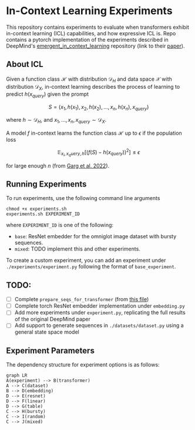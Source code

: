 # In-Context Learning Experiments
This repository contains experiments to evaluate when transformers exhibit in-context learning (ICL) capabilities, and how expressive ICL is. Repo contains a pytorch implementation of the experiments described in DeepMind's [emergent_in_context_learning](https://github.com/google-deepmind/emergent_in_context_learning/) repository (link to their [paper](https://proceedings.neurips.cc/paper_files/paper/2022/file/77c6ccacfd9962e2307fc64680fc5ace-Paper-Conference.pdf)).

## About ICL

Given a function class $\mathcal{H}$ with distribution $\mathcal{D}_{H}$ and data space $\mathcal{X}$ with distribution $\mathcal{D}_{X}$, in-context learning describes the process of learning to predict $h(x_{query})$ given the prompt

$$ S=(x_1, h(x_1), x_2, h(x_2), ..., x_n, h(x_n), x_{query}) $$

where $h \sim \mathcal{D}_{H}$, and $x_1, ..., x_n, x_{query} \sim \mathcal{D}_{X}$.

A model $f$ in-context learns the function class $\mathcal{H}$ up to $\epsilon$ if the population loss

$$ \mathbb{E}_{x_i, x_query, h}\left[(f(S)-h(x_{query}))^2\right] \leq \epsilon $$

for large enough $n$ (from [Garg et al. 2022](https://arxiv.org/pdf/2208.01066)).

## Running Experiments
To run experiments, use the following command line arguments

    chmod +x experiments.sh
    experiments.sh EXPERIMENT_ID

where `EXPERIMENT_ID` is one of the following:
 - `base`: ResNet embedder for the omniglot image dataset with bursty sequences.
 - `mixed`: TODO implement this and other experiments.

To create a custom experiment, you can add an experiment under `./experiments/experiment.py` following the format of `base_experiment`.

## TODO:

 - [ ] Complete `prepare_seqs_for_transformer` (from [this file](https://github.com/google-deepmind/emergent_in_context_learning/blob/main/datasets/utils.py))
 - [ ] Complete torch ResNet embedder implementation under `embedding.py`
 - [ ] Add more experiments under `experiment.py`, replicating the full results of the original DeepMind paper
 - [ ] Add support to generate sequences in `./datasets/dataset.py` using a general state space model

## Experiment Parameters

The dependency structure for experiment options is as follows:

```mermaid
graph LR
A(experiment) --> B(transformer)
A --> C(dataset)
B --> D(embedding)
D --> E(resnet)
D --> F(linear)
D --> G(table)
C --> H(bursty)
C --> I(random)
C --> J(mixed)
```
